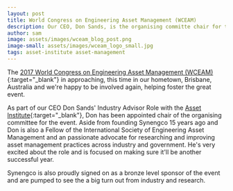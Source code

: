 ```yaml
---
layout: post
title: World Congress on Engineering Asset Management (WCEAM)
description: Our CEO, Don Sands, is the organising committe chair for the next WCEAM, happening in Brisbane, Australia from the 2nd to 4th August 2017.
author: sam
image: assets/images/wceam_blog_post.png
image-small: assets/images/wceam_logo_small.jpg
tags: asset-institute asset-management
---
```


The [2017 World Congress on Engineering Asset Management (WCEAM)](http://2017.wceam.com/){:target="_blank"} in approaching, this time in our hometown, Brisbane, Australia and we're happy to be involved again, helping foster the great event.

As part of our CEO Don Sands' Industry Advisor Role with the [Asset Institute](http://assetinstitute.com/){:target="_blank"}, Don has been appointed chair of the organising committee for the event. Aside from founding Synengco 15 years ago and Don is also a Fellow of the International Society of Engineering Asset Management and an passionate advocate for researching and improving asset management practices across industry and government. He's very excited about the role and is focused on making sure it'll be another successful year.

Synengco is also proudly signed on as a bronze level sponsor of the event and are pumped to see the a big turn out from industry and research.
